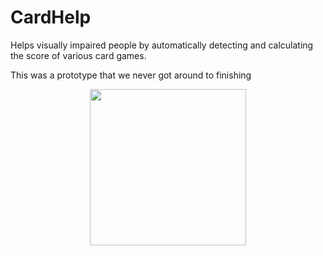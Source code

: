 # CardHelp

Helps visually impaired people by automatically detecting and calculating
the score of various card games.

This was a prototype that we never got around to finishing

<p align="center">
    <img src="docs/demo.gif" width="250" />
</p>
